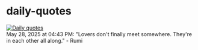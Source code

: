 # daily-quotes
[![Daily quotes](https://github.com/ceepu8/daily-quotes/actions/workflows/daily-quote.yml/badge.svg)](https://github.com/ceepu8/daily-quotes/actions/workflows/daily-quote.yml)<br/>
May 28, 2025 at 04:43 PM: "Lovers don't finally meet somewhere. They're in each other all along." - Rumi
